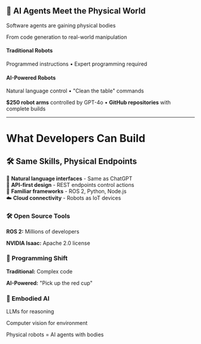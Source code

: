 <div class="bg-cyan-100 bg-opacity-20 p-6 rounded-lg mb-8">
  <h2 class="text-cyan-400 text-2xl mb-4">🤖 AI Agents Meet the Physical World</h2>
  <p class="text-lg">Software agents are gaining physical bodies</p>
  <p class="text-lg">From code generation to real-world manipulation</p>
</div>

<div class="flex justify-between gap-8 mb-8">
  <div class="bg-red-100 bg-opacity-20 p-4 rounded-lg flex-1">
    <h4 class="text-red-400 text-lg mb-2">Traditional Robots</h4>
    <p>Programmed instructions • Expert programming required</p>
  </div>
  <div class="bg-green-100 bg-opacity-20 p-4 rounded-lg flex-1">
    <h4 class="text-green-400 text-lg mb-2">AI-Powered Robots</h4>
    <p>Natural language control • "Clean the table" commands</p>
  </div>
</div>

<div class="text-center bg-purple-100 bg-opacity-20 p-4 rounded-lg">
  <p class="text-lg"><strong>$250 robot arms</strong> controlled by GPT-4o • <strong>GitHub repositories</strong> with complete builds</p>
</div>

---

# What Developers Can Build

<div class="bg-orange-100 bg-opacity-20 p-6 rounded-lg mb-8">
  <h2 class="text-orange-400 text-xl mb-4">🛠️ Same Skills, Physical Endpoints</h2>
  <div class="grid grid-cols-2 gap-6 text-lg">
    <div>💬 <strong>Natural language interfaces</strong> - Same as ChatGPT</div>
    <div>🔌 <strong>API-first design</strong> - REST endpoints control actions</div>
    <div>🧩 <strong>Familiar frameworks</strong> - ROS 2, Python, Node.js</div>
    <div>☁️ <strong>Cloud connectivity</strong> - Robots as IoT devices</div>
  </div>
</div>

<div class="grid grid-cols-3 gap-6">
  <div class="bg-green-100 bg-opacity-20 p-4 rounded-lg text-center">
    <h3 class="text-green-400 text-lg mb-2">🛠️ Open Source Tools</h3>
    <p><strong>ROS 2:</strong> Millions of developers</p>
    <p><strong>NVIDIA Isaac:</strong> Apache 2.0 license</p>
  </div>

  <div class="bg-purple-100 bg-opacity-20 p-4 rounded-lg text-center">
    <h3 class="text-purple-400 text-lg mb-2">💬 Programming Shift</h3>
    <p><strong>Traditional:</strong> Complex code</p>
    <p><strong>AI-Powered:</strong> "Pick up the red cup"</p>
  </div>

  <div class="bg-cyan-100 bg-opacity-20 p-4 rounded-lg text-center">
    <h3 class="text-cyan-400 text-lg mb-2">🌉 Embodied AI</h3>
    <p>LLMs for reasoning</p>
    <p>Computer vision for environment</p>
  </div>
</div>

<div class="text-center mt-8">
  <p class="text-xl text-gray-400">Physical robots = AI agents with bodies</p>
</div>
